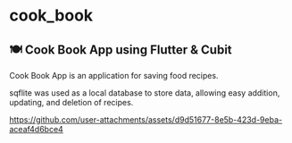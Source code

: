 # cook_book

## 🍽️ Cook Book App using Flutter & Cubit
Cook Book App is an application for saving food recipes.

sqflite was used as a local database to store data, allowing easy addition, updating, and deletion of recipes.

https://github.com/user-attachments/assets/d9d51677-8e5b-423d-9eba-aceaf4d6bce4

